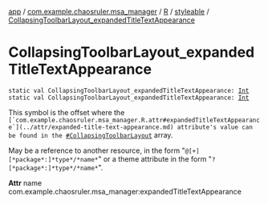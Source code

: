 [app](../../../index.md) / [com.example.chaosruler.msa_manager](../../index.md) / [R](../index.md) / [styleable](index.md) / [CollapsingToolbarLayout_expandedTitleTextAppearance](.)

# CollapsingToolbarLayout_expandedTitleTextAppearance

`static val CollapsingToolbarLayout_expandedTitleTextAppearance: `[`Int`](https://kotlinlang.org/api/latest/jvm/stdlib/kotlin/-int/index.html)
`static val CollapsingToolbarLayout_expandedTitleTextAppearance: `[`Int`](https://kotlinlang.org/api/latest/jvm/stdlib/kotlin/-int/index.html)

This symbol is the offset where the ``[`com.example.chaosruler.msa_manager.R.attr#expandedTitleTextAppearance`](../attr/expanded-title-text-appearance.md) attribute's value can be found in the ``[`#CollapsingToolbarLayout`](-collapsing-toolbar-layout.md) array.

May be a reference to another resource, in the form "`@[+][*package*:]*type*/*name*`" or a theme attribute in the form "`?[*package*:]*type*/*name*`".

**Attr**
name com.example.chaosruler.msa_manager:expandedTitleTextAppearance


